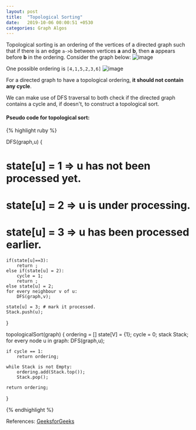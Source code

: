 ```yaml
---
layout: post
title:  "Topological Sorting"
date:   2019-10-06 00:00:51 +0530
categories: Graph Algos
---
```


Topological sorting is an ordering of the vertices of a directed graph such that if there is an edge `a->b` between vertices **a** and **b**, then **a** appears before **b** in the ordering. Consider the graph below:
![image](https://user-images.githubusercontent.com/41137582/66259366-d2a74400-e7cd-11e9-9ed0-65cf70b03a97.png)

One possible ordering is `[4,1,5,2,3,6]`
![image](https://user-images.githubusercontent.com/41137582/66259518-8ceb7b00-e7cf-11e9-9ade-17e7d9a53cbb.png)

For a directed graph to have a topological ordering, **it should not contain any cycle**.

We can make use of DFS traversal to both check if the directed graph contains a cycle and, if doesn't, to construct a topological sort.

#### Pseudo code for topological sort:

{% highlight ruby %}

DFS(graph,u)
{
# state[u] = 1 => u has not been processed yet.
# state[u] = 2 => u is under processing.
# state[u] = 3 => u has been processed earlier.
	if(state[u]==3):
		return ;
	else if(state[u] = 2):
		cycle = 1;
		return ;
	else state[u] = 2;
	for every neighbour v of u:
		DFS(graph,v);
	
	state[u] = 3; # mark it processed.
	Stack.push(u);
}

topologicalSort(graph)
{
	ordering = []
	state[V] = {1};
	cycle = 0;
	stack Stack;
	for every node u in graph:
		DFS(graph,u);
		
	if cycle == 1:
		return ordering;
	
	while Stack is not Empty:
		ordering.add(Stack.top());
		Stack.pop();
	
	return ordering;
}

{% endhighlight %}

References: [GeeksforGeeks][gfg]

[gfg]: https://www.geeksforgeeks.org/topological-sorting/

